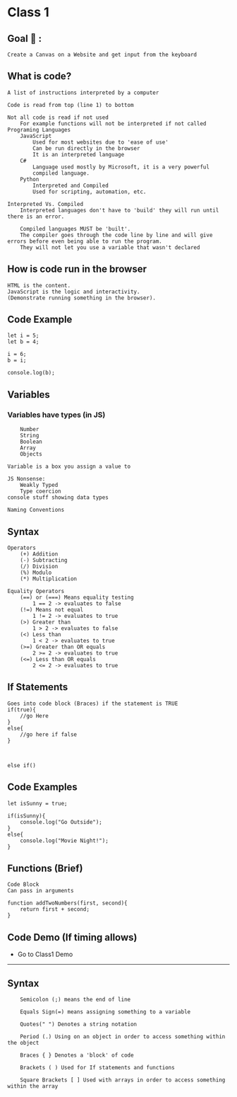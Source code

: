 # Class 1
## Goal 🥅 : 
    Create a Canvas on a Website and get input from the keyboard

## What is code?
    A list of instructions interpreted by a computer

    Code is read from top (line 1) to bottom

    Not all code is read if not used
        For example functions will not be interpreted if not called
    Programing Languages
        JavaScript
            Used for most websites due to 'ease of use'
            Can be run directly in the browser
            It is an interpreted language
        C#
            Language used mostly by Microsoft, it is a very powerful
            compiled language.
        Python
            Interpreted and Compiled
            Used for scripting, automation, etc.

    Interpreted Vs. Compiled
        Interpreted languages don't have to 'build' they will run until there is an error.

        Compiled languages MUST be 'built'. 
        The compiler goes through the code line by line and will give errors before even being able to run the program.
        They will not let you use a variable that wasn't declared


## How is code run in the browser
    HTML is the content.
    JavaScript is the logic and interactivity.
    (Demonstrate running something in the browser).

## Code Example
    let i = 5;
    let b = 4;

    i = 6;
    b = i;

    console.log(b);


## Variables
### Variables have types (in JS)
    
        Number
        String
        Boolean
        Array
        Objects

    Variable is a box you assign a value to
    
    JS Nonsense:
        Weakly Typed
        Type coercion
    console stuff showing data types
    
    Naming Conventions
    
    
## Syntax

    Operators
        (+) Addition
        (-) Subtracting
        (/) Division
        (%) Modulo
        (*) Multiplication

    Equality Operators
        (==) or (===) Means equality testing
            1 == 2 -> evaluates to false
        (!=) Means not equal
            1 != 2 -> evaluates to true
        (>) Greater than
            1 > 2 -> evaluates to false
        (<) Less than
            1 < 2 -> evaluates to true
        (>=) Greater than OR equals
            2 >= 2 -> evaluates to true
        (<=) Less than OR equals
            2 <= 2 -> evaluates to true

    

## If Statements
    Goes into code block (Braces) if the statement is TRUE
    if(true){
        //go Here
    }
    else{
        //go here if false
    }



    else if()

## Code Examples
    let isSunny = true;

    if(isSunny){
        console.log("Go Outside");
    }
    else{
        console.log("Movie Night!");
    }

## Functions (Brief)
    Code Block
    Can pass in arguments

    function addTwoNumbers(first, second){
        return first + second;
    }

## Code Demo (If timing allows)
 - Go to Class1 Demo

---

## Syntax
        Semicolon (;) means the end of line 

        Equals Sign(=) means assigning something to a variable

        Quotes(" ") Denotes a string notation

        Period (.) Using on an object in order to access something within the object

        Braces { } Denotes a 'block' of code

        Brackets ( ) Used for If statements and functions

        Square Brackets [ ] Used with arrays in order to access something within the array